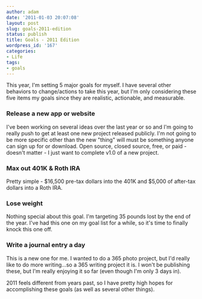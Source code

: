 ```yaml
---
author: adam
date: '2011-01-03 20:07:08'
layout: post
slug: goals-2011-edition
status: publish
title: Goals - 2011 Edition
wordpress_id: '167'
categories:
- Life
tags:
- goals
---
```


This year, I'm setting 5 major goals for myself. I have several other
behaviors to change/actions to take this year, but I'm only considering these
five items my goals since they are realistic, actionable, and measurable.

### Release a new app or website

I've been working on several ideas over the last year or so and I'm going to
really push to get at least one new project released publicly. I'm not going
to be more specific other than the new "thing" will must be something anyone
can sign up for or download. Open source, closed source, free, or paid -
doesn't matter - I just want to complete v1.0 of a new project.

  

### Max out 401K & Roth IRA

Pretty simple - $16,500 pre-tax dollars into the 401K and $5,000 of after-tax
dollars into a Roth IRA.

  

### Lose weight

Nothing special about this goal. I'm targeting 35 pounds lost by the end of
the year. I've had this one on my goal list for a while, so it's time to
finally knock this one off.

  

### Write a journal entry a day

This is a new one for me. I wanted to do a 365 photo project, but I'd really
like to do more writing...so a 365 writing project it is. I won't be
publishing these, but I'm really enjoying it so far (even though I'm only 3
days in).

  
2011 feels different from years past, so I have pretty high hopes for
accomplishing these goals (as well as several other things).

